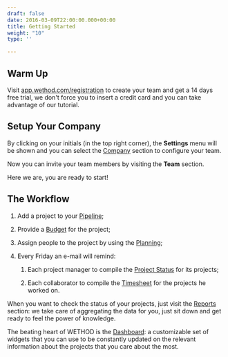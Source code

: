 ```yaml
---
draft: false
date: 2016-03-09T22:00:00.000+00:00
title: Getting Started
weight: "10"
type: ''

---
```

## Warm Up

Visit [app.wethod.com/registration](https://app.wethod.com/registration) to create your team and get a 14 days free trial, we don't force you to insert a credit card and you can take advantage of our tutorial.

## Setup Your Company

By clicking on your initials (in the top right corner), the **Settings** menu will be shown and you can select the [Company](/settings/index/#company) section to configure your team.

Now you can invite your team members by visiting the **Team** section.

Here we are, you are ready to start!

## The Workflow

1. Add a project to your [Pipeline](/pipeline/index/);

2. Provide a [Budget](/budget/index/) for the project;

3. Assign people to the project by using the [Planning](/planning/index/);

4. Every Friday an e-mail will remind:

   1. Each project manager to compile the [Project Status](/friday/index/#project-status) for its projects;

   2. Each collaborator to compile the [Timesheet](/friday/index/#timesheet) for the projects he worked on.

When you want to check the status of your projects, just visit the [Reports](/reports/index/) section: we take care of aggregating the data for you, just sit down and get ready to feel the power of knowledge.

The beating heart of WETHOD is the [Dashboard](/dashboard/index/): a customizable set of widgets that you can use to be constantly updated on the relevant information about the projects that you care about the most.